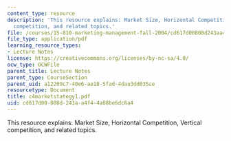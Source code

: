 ```yaml
---
content_type: resource
description: 'This resource explains: Market Size, Horizontal Competition, Vertical
  competition, and related topics.'
file: /courses/15-810-marketing-management-fall-2004/cd617d00808d243aa4f44a08be6dc6a4_c4marketstategy1.pdf
file_type: application/pdf
learning_resource_types:
- Lecture Notes
license: https://creativecommons.org/licenses/by-nc-sa/4.0/
ocw_type: OCWFile
parent_title: Lecture Notes
parent_type: CourseSection
parent_uid: a12209c7-40e6-ae18-5fad-4daa3dd035ce
resourcetype: Document
title: c4marketstategy1.pdf
uid: cd617d00-808d-243a-a4f4-4a08be6dc6a4
---
```

This resource explains: Market Size, Horizontal Competition, Vertical competition, and related topics.
